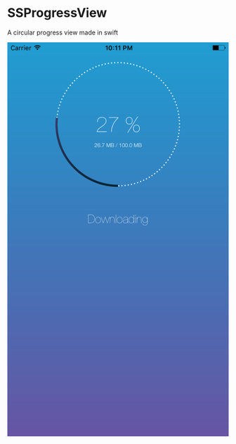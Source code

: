 # SSProgressView
A circular progress view made in swift

[<img src="https://github.com/zeroCoder1/SSProgressView/blob/master/TestProgressViewSwift/screenshot.png">](screenshot)
